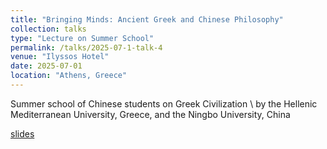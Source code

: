 ```yaml
---
title: "Bringing Minds: Ancient Greek and Chinese Philosophy"
collection: talks
type: "Lecture on Summer School"
permalink: /talks/2025-07-1-talk-4
venue: "Ilyssos Hotel"
date: 2025-07-01
location: "Athens, Greece"
---
```


Summer school of Chinese students on Greek Civilization \\
by the Hellenic Mediterranean University, Greece, and the Ningbo University, China


[slides](https://github.com/ptheodoni/ptheodoni.github.io/files/Bridging_Minds_Ancient_Greek_And_Chinese_Philosophy_July_2025.pptx) 

